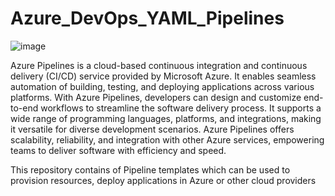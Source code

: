 # Azure_DevOps_YAML_Pipelines

![image](https://github.com/PaulNiklausPraveen/Azure_DevOps_YAML_Pipelines/assets/62203157/803a032d-a849-496b-abfe-f95bde5b9fee)



Azure Pipelines is a cloud-based continuous integration and continuous delivery (CI/CD) service provided by Microsoft Azure. It enables seamless automation of building, testing, and deploying applications across various platforms. With Azure Pipelines, developers can design and customize end-to-end workflows to streamline the software delivery process. It supports a wide range of programming languages, platforms, and integrations, making it versatile for diverse development scenarios. Azure Pipelines offers scalability, reliability, and integration with other Azure services, empowering teams to deliver software with efficiency and speed.

This repository contains of Pipeline templates which can be used to provision resources, deploy applications in Azure or other cloud providers
